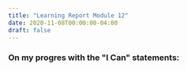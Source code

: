 ```yaml
---
title: "Learning Report Module 12"
date: 2020-11-08T00:00:00-04:00
draft: false
---
```

### On my progres with the "I Can" statements:
